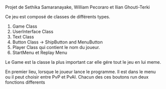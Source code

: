 Projet de Sethika Samaranayake, William Pecoraro et Ilian Ghouti-Terki

Ce jeu est composé de classes de différents types.

1. Game Class
2. UserInterface Class
3. Text Class
4. Button Class -> ShipButton and MenuButton
5. Player Class qui contient le nom du joueur.
6. StartMenu et Replay Menu

Le Game est la classe la plus important car elle gére tout le jeu en lui meme.

En premier lieu, lorsque le joueur lance le programme. Il est dans le menu ou il peut choisir entre PvP et PvAI.
Chacun des ces boutons run deux fonctions differents